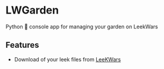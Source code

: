 # LWGarden
Python 🐍  console app for managing your garden on LeekWars

## Features
*   Download of your leek files from [LeeKWars](https://www.leekwars.com)
